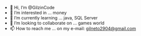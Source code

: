 - 👋 Hi, I’m @GilzinCode
- 👀 I’m interested in ... money
- 🌱 I’m currently learning ... java, SQL Server
- 💞️ I’m looking to collaborate on ... games world
- 📫 How to reach me ... on my e-mail: gilneto2904@gmail.com

<!---
GilzinCode/GilzinCode is a ✨ special ✨ repository because its `README.md` (this file) appears on your GitHub profile.
You can click the Preview link to take a look at your changes.
--->
